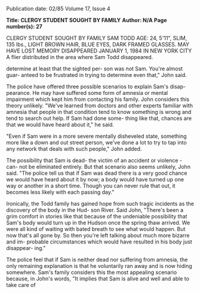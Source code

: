 Publication date: 02/85
Volume 17, Issue 4

**Title: CLERGY STUDENT SOUGHT BY FAMILY**
**Author: N/A**
**Page number(s): 27**

CLERGY STUDENT SOUGHT BY FAMILY 
SAM TODD 
AGE: 24, 5'11", SLIM, 135 lbs., LIGHT BROWN HAIR, BLUE EYES, 
DARK FRAMED GLASSES. 
MAY HAVE LOST MEMORY 
DISAPPEARED JANUARY 1, 1984 IN NEW YORK CITY 
A flier distributed in the area where Sam Todd disappeared. 

determine at least that the sighted per-
son was not Sam. You're almost guar-
anteed to be frustrated in trying to 
determine even that," John said. 

The police have offered three possible 
scenarios 
to explain 
Sam's disap-
pearance. He may have suffered some 
form of amnesia or mental impairment 
which kept him from contacting his 
family. John 
considers this theory 
unlikely. "We've learned from doctors 
and other experts familiar with amnesia 
that people in that condition tend to 
know something is wrong and tend to 
search out help. If Sam had done some-
thing like that, chances are that we 
would have heard about it," he said. 

"Even if Sam were in a more severe 
mentally disheveled state, something 
more like a down and out street person, 
we've done a lot to try to tap into any 
network that deals with such people," 
John added. 

The possibility that Sam is dead- the 
victim of an accident or violence - can-
not be eliminated entirely. But that 
scenario also seems unlikely, John said. 
"The police tell us that if Sam was dead 
there is a very good chance we would 
have heard about it by now; a body 
would have turned up one way or 
another in a short time. Though you 
can never rule that out, it becomes less 
likely with each passing day." 

Ironically, 
the Todd family has 
gained hope from such tragic incidents 
as the discovery of the body in the Hud-
son River. Said John, "There's been a 
grim comfort in stories like that because 
of the undeniable possibility that Sam's 
body would turn up in the Hudson once 
the spring thaw arrived. We were all 
kind of waiting with bated breath to see 
what would happen. But now that's all 
gone by. So then you're left talking 
about much more bizarre and im-
probable circumstances which would 
have resulted in his body just disappear-
ing." 

The police feel that if Sam is neither 
dead nor suffering from amnesia, the 
only remaining explanation is that he 
voluntarily ran away and is now hiding 
somewhere. Sam's family considers this 
the most appealing scenario because, in 
John's words, "It implies that Sam is 
alive and well and able to take care of